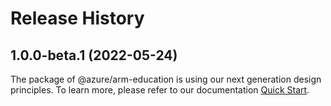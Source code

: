 # Release History
    
## 1.0.0-beta.1 (2022-05-24)

The package of @azure/arm-education is using our next generation design principles. To learn more, please refer to our documentation [Quick Start](https://aka.ms/js-track2-quickstart).
